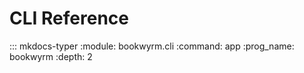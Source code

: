 # CLI Reference

::: mkdocs-typer
    :module: bookwyrm.cli
    :command: app
    :prog_name: bookwyrm
    :depth: 2
